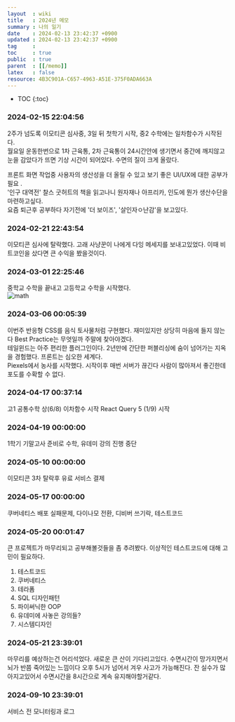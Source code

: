```yaml
---
layout  : wiki
title   : 2024년 메모 
summary : 나의 일기
date    : 2024-02-13 23:42:37 +0900
updated : 2024-02-13 23:42:37 +0900
tag     : 
toc     : true
public  : true
parent  : [[/memo]] 
latex   : false
resource: 4B3C901A-C657-4963-A51E-375F0ADA663A
---
```

* TOC
{:toc}

### 2024-02-15 22:04:56
2주가 넘도록 이모티콘 심사중, 3일 뒤 첫학기 시작, 중2 수학에는 일차함수가 시작된다.   
월요일 운동한번으로 1차 근육통, 2차 근육통이 24시간안에 생기면서 중간에 깨지않고 눈을 감았다가 뜨면 기상 시간이 되어있다.
수면의 질이 크게 올랐다.  

프론트 화면 작업중 사용자의 생산성을 더 올릴 수 있고 보기 좋은 UI/UX에 대한 공부가 필요 .  
'인구 대역전' 찰스 굿허트의 책을 읽고나니 원자재나 아프리카, 인도에 뭔가 생산수단을 마련하고싶다.  
요즘 퇴근후 공부하다 자기전에 '더 보이즈', '살인자ㅇ난감'을 보고있다.


### 2024-02-21 22:43:54
이모티콘 심사에 탈락했다. 고래 사냥꾼이 나에게 다잉 메세지를 보내고있었다. 이때 비트코인을 샀다면 큰 수익을 봤을것이다.


### 2024-03-01 22:25:46
중학교 수학을 끝내고 고등학교 수학을 시작했다.  
![math](https://github.com/JayFreemandev/JayFreemandev.github.io/assets/72185011/96260647-6e9e-40c7-ae3d-4bd193bb18f4) 


### 2024-03-06 00:05:39
이번주 반응형 CSS를 음식 토사물처럼 구현했다. 재미있지만 상당히 마음에 들지 않는다 Best Practice는 무엇일까 주말에 찾아야겠다.  
테일윈드는 아주 편리한 플러그인이다. 2년만에 간단한 퍼블리싱에 숨이 넘어가는 지옥을 경험했다. 프론트는 심오한 세계다.   
Piexels에서 농사를 시작했다. 시작이후 매번 서버가 끊긴다 사람이 많아져서 좋긴한데 포도를 수확할 수 없다.


### 2024-04-17 00:37:14
고1 공통수학 상(6/8) 이차함수 시작
React Query 5 (1/9) 시작

### 2024-04-19 00:00:00
1학기 기말고사 준비로 수학, 유데미 강의 진행 중단

### 2024-05-10 00:00:00
이모티콘 3차 탈락후 유료 서비스 결제

### 2024-05-17 00:00:00
쿠버네티스 배포 실패문제, 다이나모 전환, 디비버 쓰기락, 테스트코드


### 2024-05-20 00:01:47
큰 프로젝트가 마무리되고 공부해볼것들을 좀 추려봤다. 이상적인 테스트코드에 대해 고민이 필요하다.
1. 테스트코드 
2. 쿠버네티스 
3. 테라폼
4. SQL 디자인패턴
5. 파이써닉한 OOP
6. 유데미에 사놓은 강의들?
7. 시스템디자인



### 2024-05-21 23:39:01
마무리를 예상하는건 어리석었다. 새로운 큰 산이 기다리고있다.
수면시간이 망가지면서 뇌가 반쯤 죽어있는 느낌이다 오후 5시가 넘어서 겨우 사고가 가능해진다.
잔 실수가 많아지고있어서 수면시간을 8시간으로 계속 유지해야할거같다.

### 2024-09-10 23:39:01
서비스 전 모니터링과 로그
